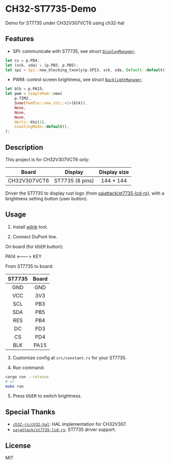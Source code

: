 # CH32-ST7735-Demo

Demo for ST7735 under CH32V307VCT6 using ch32-hal

## Features

- SPI: communicate with ST7735, see struct [`DisplayManager`](src/display_manager.rs).

```rust
let cs = p.PD4;
let (sck, sda) = (p.PB3, p.PB5);
let spi = Spi::new_blocking_txonly(p.SPI3, sck, sda, Default::default());
```

- PWM: control screen brightness, see struct [`BacklightManager`](src/backlight_manager.rs).

```rust
let blk = p.PA15;
let pwm = SimplePwm::new(
    p.TIM2,
    Some(PwmPin::new_ch1::<1>(blk)),
    None,
    None,
    None,
    Hertz::khz(1),
    CountingMode::default(),
);
```

## Description

This project is for CH32V307VCT6 only:

| Board        | Display         | Display size |
|:------------:|:---------------:|:------------:|
| CH32V307VCT6 | ST7735 (8 pins) | 144 * 144    |

Driver the ST7735 to display rust logo (from [sajattack/st7735-lcd-rs](https://github.com/sajattack/st7735-lcd-rs)), with a brightness setting button (user button).

## Usage

1. Install [wlink](https://github.com/ch32-rs/wlink) tool.

2. Connect DuPont line.

On board (for <kbd>USER</kbd> button):

PA14 <---> KEY

From ST7735 to board:

| ST7735 | Board |
|:------:|:-----:|
| GND    | GND   |
| VCC    | 3V3   |
| SCL    | PB3   |
| SDA    | PB5   |
| RES    | PB4   |
| DC     | PD3   |
| CS     | PD4   |
| BLK    | PA15  |

3. Customize config at `src/constant.rs` for your ST7735.

4. Run command:

```bash
cargo run --release
# or
make run
```

5. Press <kbd>USER</kbd> to switch brightness.

## Special Thanks

- [`ch32-rs/ch32-hal`](https://github.com/ch32-rs/ch32-hal): HAL implementation for CH32V307.
- [`sajattack/st7735-lcd-rs`](https://github.com/sajattack/st7735-lcd-rs): ST7735 driver support.

## License

MIT
